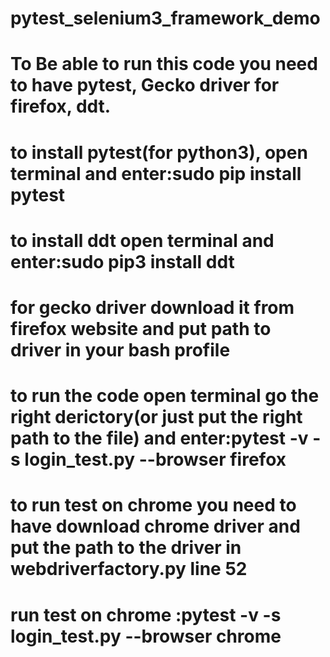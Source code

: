 # pytest_selenium3_framework_demo
# To Be able to run this code you need to have pytest, Gecko driver for firefox, ddt.
# to install pytest(for python3), open terminal and enter:sudo pip install pytest
# to install ddt open terminal and enter:sudo pip3 install ddt
# for gecko driver download it from firefox website and put path to driver in your bash profile
# to run the code open terminal go the right derictory(or just put the right path to the file) and enter:pytest -v -s login_test.py --browser firefox
# to run test on chrome you need to have download chrome driver and put the path to the driver in webdriverfactory.py line 52
# run test on chrome :pytest -v -s login_test.py --browser chrome
